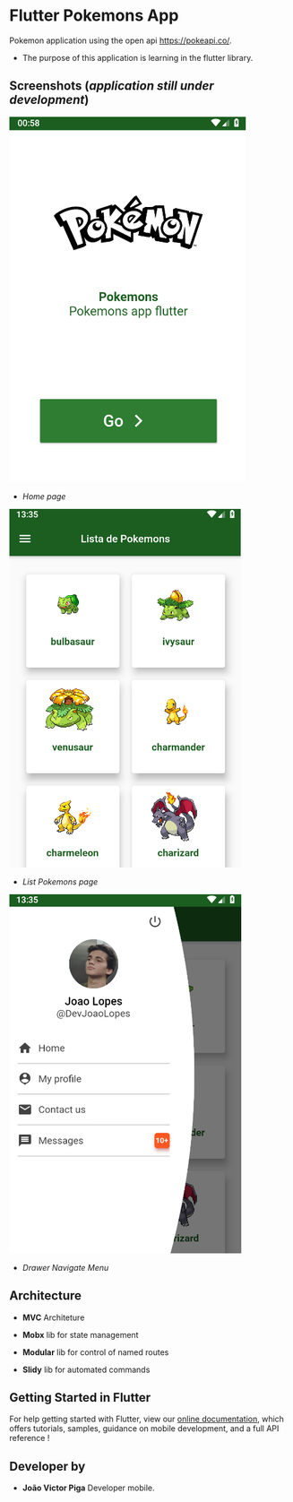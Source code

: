 # Flutter Pokemons App

Pokemon application using the open api https://pokeapi.co/.

- The purpose of this application is learning in the flutter library.

## Screenshots (*application still under development*)


![image info](./lib/shared/docs/home.png)

- *Home page*



![image info](./lib/shared/docs/list.png)

- *List Pokemons page*



![image info](./lib/shared/docs/drawerMenu.png)

- *Drawer Navigate Menu*


## Architecture

- **MVC** Architeture

- **Mobx** lib for state management

- **Modular** lib for control of named routes

- **Slidy** lib for automated commands

## Getting Started in Flutter

For help getting started with Flutter, view our
[online documentation](https://flutter.dev/docs), which offers tutorials,
samples, guidance on mobile development, and a full API reference !

## Developer by

- **João Victor Piga** Developer mobile.

